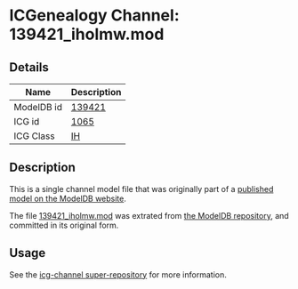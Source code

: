 # ICGenealogy Channel: 139421\_iholmw.mod

## Details

Name | Description
---- | -----------
ModelDB id | [139421](http://senselab.med.yale.edu/ModelDB/ShowModel.cshtml?model=139421)
ICG id | [1065](http://icg.neurotheory.ox.ac.uk/channels/4/1065)
ICG Class | [IH](http://icg.neurotheory.ox.ac.uk/channels/4)

## Description

This is a single channel model file that was originally part of a [published model on the ModelDB website](http://senselab.med.yale.edu/mModelDB/ShowModel.cshtml?model=139421).

The file [139421\_iholmw.mod](139421_iholmw.mod) was extrated from [the ModelDB repository](http://senselab.med.yale.edu/ModelDB/ShowModel.cshtml?model=139421), and committed in its original form.

## Usage

See the [icg-channel super-repository](https://github.com/icgenealogy/icg-channels) for more information.